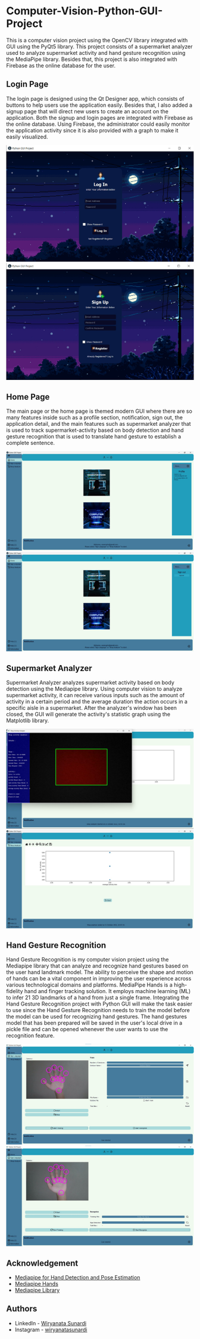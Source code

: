 # Computer-Vision-Python-GUI-Project
This is a computer vision project using the OpenCV library integrated with GUI using the PyQt5 library. This project consists of a supermarket analyzer used to analyze supermarket activity and hand gesture recognition using the MediaPipe library. Besides that, this project is also integrated with Firebase as the online database for the user.

## Login Page

The login page is designed using the Qt Designer app, which consists of buttons to help users use the application easily. Besides that, I also added a signup page that will direct new users to create an account on the application. Both the signup and login pages are integrated with Firebase as the online database. Using Firebase, the administrator could easily monitor the application activity since it is also provided with a graph to make it easily visualized.

![Computer Vision Python GUI Project](https://github.com/wiryanatasunardi/Computer-Vision-Python-GUI-Project/blob/main/Documentation/login.jpg)
![Computer Vision Python GUI Project](https://github.com/wiryanatasunardi/Computer-Vision-Python-GUI-Project/blob/main/Documentation/signup.jpg)

## Home Page
The main page or the home page is themed modern GUI where there are so many features inside such as a profile section, notification, sign out, the application detail, and the main features such as supermarket analyzer that is used to track supermarket-activity based on body detection and hand gesture recognition that is used to translate hand gesture to establish a complete sentence.

![Computer Vision Python GUI Project](https://github.com/wiryanatasunardi/Computer-Vision-Python-GUI-Project/blob/main/Documentation/home_profile.jpg)
![Computer Vision Python GUI Project](https://github.com/wiryanatasunardi/Computer-Vision-Python-GUI-Project/blob/main/Documentation/home.jpg)

## Supermarket Analyzer
Supermarket Analyzer analyzes supermarket activity based on body detection using the Mediapipe library. Using computer vision to analyze supermarket activity, it can receive various inputs such as the amount of activity in a certain period and the average duration the action occurs in a specific aisle in a supermarket. After the analyzer's window has been closed, the GUI will generate the activity's statistic graph using the Matplotlib library.

![Computer Vision Python GUI Project](https://github.com/wiryanatasunardi/Computer-Vision-Python-GUI-Project/blob/main/Documentation/supermarket.jpg)
![Computer Vision Python GUI Project](https://github.com/wiryanatasunardi/Computer-Vision-Python-GUI-Project/blob/main/Documentation/supermarket%20graph.jpg)

## Hand Gesture Recognition
Hand Gesture Recognition is my computer vision project using the Mediapipe library that can analyze and recognize hand gestures based on the user hand landmark model. The ability to perceive the shape and motion of hands can be a vital component in improving the user experience across various technological domains and platforms. MediaPipe Hands is a high-fidelity hand and finger tracking solution. It employs machine learning (ML) to infer 21 3D landmarks of a hand from just a single frame. Integrating the Hand Gesture Recognition project with Python GUI will make the task easier to use since the Hand Gesture Recognition needs to train the model before the model can be used for recognizing hand gestures. The hand gestures model that has been prepared will be saved in the user's local drive in a pickle file and can be opened whenever the user wants to use the recognition feature.

![Computer Vision Python GUI Project](https://github.com/wiryanatasunardi/Computer-Vision-Python-GUI-Project/blob/main/Documentation/hand_train.jpg)
![Computer Vision Python GUI Project](https://github.com/wiryanatasunardi/Computer-Vision-Python-GUI-Project/blob/main/Documentation/hand_recog.jpg)

## Acknowledgement
- [Mediapipe for Hand Detection and Pose Estimation](https://www.youtube.com/watch?v=xHK-wv2JG18&list=PLGs0VKk2DiYyXlbJVaE8y1qr24YldYNDm&index=32)
- [Mediapipe Hands](https://google.github.io/mediapipe/solutions/hands.html)
- [Mediapipe Library](https://google.github.io/mediapipe/)

## Authors
-  LinkedIn  - [Wiryanata Sunardi](https://www.github.com/wiryanatasunardi)
-  Instagram - [wiryanatasunardi](https://www.instagram.com/wiryanatasunardi/)
